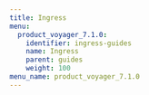 ```yaml
---
title: Ingress
menu:
  product_voyager_7.1.0:
    identifier: ingress-guides
    name: Ingress
    parent: guides
    weight: 100
menu_name: product_voyager_7.1.0
---
```


